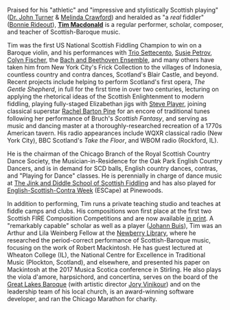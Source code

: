 Praised for his "athletic" and "impressive and stylistically Scottish playing" ([Dr. John
Turner](http://www.fiddletree-music.com/johnturner.html) & [Melinda Crawford](http://www.melindacrawford.com/)) and
heralded as "a *real* fiddler" ([Bonnie Rideout](http://www.bonnierideout.com/)), [**Tim Macdonald**](http://www.tsmacdonald.com) is a regular performer,
scholar, composer, and teacher of Scottish-Baroque music.

Tim was the first US National Scottish Fiddling Champion to win on a Baroque violin, and his performances with [Trio
Settecento](http://www.triosettecento.com/), [Susie Petrov](http://susiepetrov.com/), [Colyn
Fischer](http://www.scotsduo.com/), the [Bach and Beethoven Ensemble](http://www.bbensemble.org/), and many others have
taken him from New York City's Frick Collection to the villages of Indonesia, countless country and contra dances,
Scotland's Blair Castle, and beyond. Recent projects include helping to perform Scotland's first opera, <i>The Gentle
Shepherd</i>, in full for the first time in over two centuries, lecturing on applying the rhetorical ideas of the
Scottish Enlightenment to modern fiddling, playing fully-staged Elizabethan jigs with [Steve
Player](http://www.strangeandancientinstruments.com/page3/styled-4/index.html), joining classical superstar <a
href="http://rachelbartonpine.com/">Rachel Barton Pine</a> for an encore of traditional tunes following her performance
of Bruch's *Scottish Fantasy*, and serving as music and dancing master at a thoroughly-researched recreation of a
1770s American tavern.  His radio appearances include WQXR classical radio (New York City), BBC Scotland's <i>Take the
Floor</i>, and WBOM radio (Rockford, IL).

He is the chairman of the Chicago Branch of the Royal Scottish Country Dance Society, the Musician-in-Residence for the
Oak Park English Country Dancers, and is in demand for SCD balls, English country dances, contras, and "Playing for
Dance" classes. He is perennially in charge of dance music at [The Jink and Diddle School of Scottish
Fiddling](http://www.jinkdiddle.com) and has also played for [English-Scottish-Contra
Week](http://rscdsboston.org/pinewoods-esc.html) (ESCape) at Pinewoods.

In addition to performing, Tim runs a private teaching studio and teaches at fiddle camps and clubs. His compositions
won first place at the first two Scottish FIRE Composition Competitions and are now available [in print](/tunes.html). A
"remarkably capable" scholar as well as a player ([Johann
Buis](http://www.wheaton.edu/Academics/Faculty/B/Johann-Buis)), Tim was an Arthur and Lila Weinberg Fellow at the
[Newberry Library](http://newberry.org/), where he researched the period-correct performance of Scottish-Baroque music,
focusing on the work of Robert Mackintosh. He has guest lectured at Wheaton College (IL), the National Centre for
Excellence in Traditional Music (Plockton, Scotland), and elsewhere, and presented his paper on Mackintosh at the 2017
Musica Scotica conference in Stirling. He also plays the viola d'amore, harpsichord, and concertina, serves on the board
of the [Great Lakes Baroque](http://www.greatlakesbaroque.org/) (with artistic director [Jory
Vinikour](http://www.joryvinikour.com)) and on the leadership team of his local church, is an award-winning software
developer, and ran the Chicago Marathon for charity.
